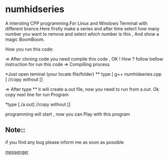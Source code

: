 # numhidseries
A  intersting CPP programming.For Linux and Windows Terminal with different brance.Here firstly make a series and after time select how many number you want to remove 
and select which number is this , And show a magic BoomBoom.



How you run this code:

=> After cloning code you need compile this code , OK ! How ? follow bellow instruction for run this code
=> Compilling process

*Just open teminal (your locate file/folder) 
** type [ g++ numhidseries.cpp ]         //copy without [] 

=> After type ** it will create a.out file, now you need to run from a.out. Ok copy next line for run Program

*type [./a.out]                         //copy without []

programming will start , now you can Play with this program 


## Note::

if you find any bug please inform me as soon as possible

[messenger](m.me/mozaddedalfeshani)

